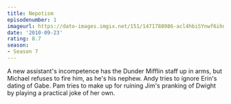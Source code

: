 ```yaml
---
title: Nepotism
episodenumber: 1
imageurl: https://dato-images.imgix.net/151/1471788986-acl4hbiSYnwf6ihnMgAh0bGYOEb.jpg?ixlib=rb-1.1.0&ch=DPR%2CWidth&auto=compress%2Cformat
date: '2010-09-23'
rating: 8.7
season:
- Season 7
---
```


A new assistant's incompetence has the Dunder Mifflin staff up in arms, but Michael refuses to fire him, as he's his nephew. Andy tries to ignore Erin's dating of Gabe. Pam tries to make up for ruining Jim's pranking of Dwight by playing a practical joke of her own.